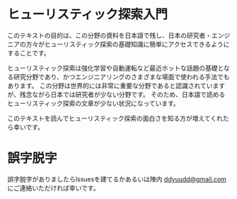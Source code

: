 # ヒューリスティック探索入門

このテキストの目的は、この分野の資料を日本語で残し、日本の研究者・エンジニアの方々がヒューリスティック探索の基礎知識に簡単にアクセスできるようにすることです。

ヒューリスティック探索は強化学習や自動運転など最近ホットな話題の基礎となる研究分野であり、かつエンジニアリングのさまざまな場面で使われる手法でもあります。
この分野は世界的には非常に重要な分野であると認識されていますが、残念ながら日本では研究者が少ない分野です。 
そのため、日本語で読めるヒューリスティック探索の文章が少ない状況になっています。

このテキストを読んでヒューリスティック探索の面白さを知る方が増えてくれたら幸いです。


# 誤字脱字

誤字脱字がありましたらIssuesを建てるかあるいは陣内 <ddyuudd@gmail.com>にご連絡いただければ幸いです。